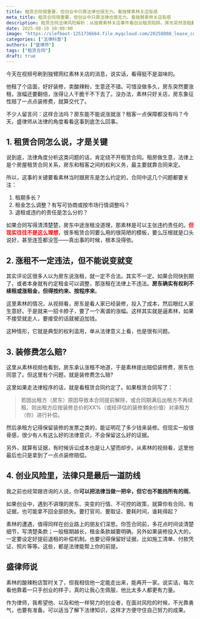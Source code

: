 ```yaml
---
title: 租赁合同很重要，但创业中只靠法律也很无力。看独臂素林关店有感
meta_title: 租赁合同很重要，但创业中只靠法律也很无力。看独臂素林关店有感
description: 租赁合同法律风险解析：从独臂素林关店事件看创业租赁陷阱。房东突然涨租翻倍是否合法？装修费如何赔偿？盛律师详解租赁合同关键条款，提醒创业者签合同前必须注意的租金调整机制、违约责任和证据保留等法律要点，帮助创业者规避租赁风险，保护自身权益。
date: 2025-08-10 10:00:00
image: "https://slefboot-1251736664.file.myqcloud.com/20250808_lease_contract.webp"
categories: ["法律科普"]
authors: ["盛律师"]
tags: ["租赁合同"]
draft: true
---
```


今天在视频号刷到独臂网红素林关店的消息，说实话，看得挺不是滋味的。

他租了个店面，好好装修，卖酸辣粉，生意还不错。可惜没做多久，房东突然要涨租，涨幅还要翻倍，涨得让人干脆干不下去了。没办法，素林只好关店，房东象征性赔了一点点装修费，就算交代了。

不少人留言问：这样合法吗？房东能不能说涨就涨？租客一点保障都没有吗？今天，盛律师从法律的角度看看这事到底怎么回事。

## 1. 租赁合同怎么说，才是关键

说到底，法律角度分析这类问题的话，肯定绕不开租赁合同。租房做生意，法律上是个房屋租赁合同关系，房东和租客之间的权利义务，最主要就靠合同来定。

所以，这事的关键要看素林当时跟房东是怎么约定的，合同中这几个问题都要关注：

1. 租期多长？
2. 租金怎么调整？有写可协商或按市场行情调整吗？
3. 退租或违约的责任是怎么分的？

如果合同写得清清楚楚，房东中途涨租没道理，那素林是可以主张违约责任的。**<span style="color: red;">但现实往往不是这么理想</span>**，很多租赁合同要么用的很简陋的模板，要么压根就是口头说好，甚至连签都没签——真出事的时候，根本没得依。

## 2. 涨租不一定违法，但不能说变就变

其实评论区很多人以为房东说涨租，就一定不合法。其实不一定。如果合同快到期了，或者本身就有约定租金可以调整，那涨租在法律上不违法。**房东确实有权利不续租或涨租金，但得按约来、按程序来**。

这里素林的情况，从视频看，房东是看人家已经装修，投入了成本，然后眼红人家生意好。于是就来一招卡脖子，要了一个离谱的涨幅。这样其实就是逼素林，如果不接受就走人，要接受的话就被迫加钱。

这种情形，它就是典型的权利滥用，单从法律意义上看，也是很有问题。

## 3. 装修费怎么赔?

这里从素林视频也看到，房东承认涨租不地道，于是素林提出赔偿装修费，房东也同意了。但这里有个问题，就是装修费怎么赔?

这里如果走法律程序的话，就是看租赁合同约定了。如果租赁合同写了：

> 若因出租方（房东）原因导致本合同提前解除，或合同期满后出租方不再续租，则出租方应按装修总价的XX%（或经评估的装修剩余价值）对承租方（你）进行补偿。

然后承租方记得保留装修的发票之类的，能证明花了多少钱来装修。但现实一般很骨感，很少有人有这么好的法律意识，不会保留这么好的证据。

另外，就算有证据，有时候诉讼成本也是让人望而却步。从素林的视频看，这里他最后也只是拿到了一点点装修赔偿。

## 4. 创业风险里，法律只是最后一道防线

我之前也经常跟咨询的人说，你**可以把法律当做一把伞，但它也不能挡所有的雨**。

如果创业中，遇到不讲理的房东、突变的行情、不可控的政策，就算你有合同、有证据，也可能拿不回全部损失。要打官司、要取证、要耗时间，谁耗得起？

素林的遭遇，值得同样在创业路上的朋友们深思。你签合同前，多花点时间谈清楚细节，写清楚条款；一般租期越长，租金条款越要明确。另外如果装修投入大的，一定要设定好提前退租的补偿机制。也要记得保留好证据，比如施工清单、付款凭证、照片等等。这些，都是法律能帮上你的前提。

## 盛律师说

素林的酸辣粉店暂时关了，但我相信他一定能走出来，能再开一家。说实话，每次看他靠着一只手创业的样子，真的让我心生佩服，他比太多人都更有力量。

作为律师，我希望他、以及和他一样努力的创业者，在面对风险的时候，不光靠勇气，也要有准备。可以适当了解下法律知识，这样才方便守住自己努力的成果。
